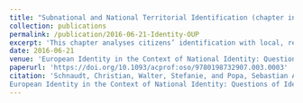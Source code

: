 ```yaml
---
title: "Subnational and National Territorial Identification (chapter in edited volume)"
collection: publications
permalink: /publication/2016-06-21-Identity-OUP
excerpt: 'This chapter analyses citizens’ identification with local, regional, and national levels. It asks whether these identifications constitute a multidimensional construct, indicating exclusive identifications, or a single unidimensional phenomenon, reflecting multiple identifications. To the extent that multiple identifications exist, it investigates whether these reflect a bottom-up or a top-down logic of identity construction. The results for the full national samples of the countries studied suggest that territorial identification represents a single unidimensional construct (with no clear internal order). When focusing on citizens from countries known for conflicts between the regional and the national level, the results hint at the presence of exclusive subnational identifications. Overall, the results establish positive news for modern democracies, as identifications with different territorial loci coexist. In some regions, however, national governments may find it difficult to implement important policies in light of exclusive subnational identifications, which appear to be at odds with a national identification.'
date: 2016-06-21
venue: 'European Identity in the Context of National Identity: Questions of Identity in Sixteen European Countries in the Wake of the Financial Crisis, edited by Bettina Westle and Paolo Segatti'
paperurl: 'https://doi.org/10.1093/acprof:oso/9780198732907.003.0003'
citation: 'Schnaudt, Christian, Walter, Stefanie, and Popa, Sebastian A. (2016). &quot;Subnational and National Territorial Identification.&quot; In Bettina Westle and Paolo Segatti (eds), <i>
European Identity in the Context of National Identity: Questions of Identity in Sixteen European Countries in the Wake of the Financial Crisis</i>. Oxford: Oxford University Press, 63-92.'
---
```

